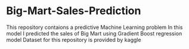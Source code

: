 # Big-Mart-Sales-Prediction
This repository contaions a predictive Machine Learning problem
In this model I predicted the sales of Big Mart using Gradient Boost regression model
Dataset for this repository is provided by kaggle
